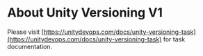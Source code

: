 # About Unity Versioning V1

Please visit [https://unitydevops.com/docs/unity-versioning-task](https://unitydevops.com/docs/unity-versioning-task) for task documentation.